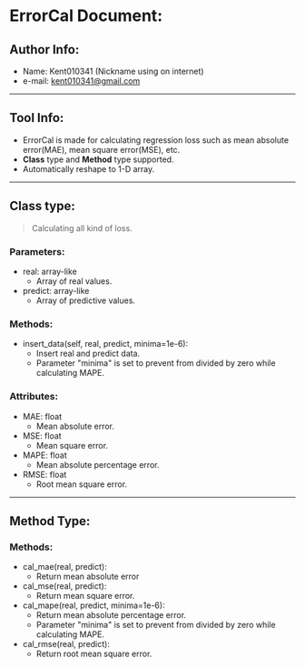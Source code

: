 # ErrorCal Document:

## Author Info: 
* Name: Kent010341 (Nickname using on internet)
* e-mail: kent010341@gmail.com

---
## Tool Info:
* ErrorCal is made for calculating regression loss such as mean absolute error(MAE), mean square error(MSE), etc.
* **Class** type and **Method** type supported.
* Automatically reshape to 1-D array.
---

## Class type:
> Calculating all kind of loss.
### Parameters:
* real: array-like
  * Array of real values.
* predict: array-like
  * Array of predictive values.

### Methods:
* insert_data(self, real, predict, minima=1e-6):
  * Insert real and predict data.
  * Parameter "minima" is set to prevent from divided by zero while calculating MAPE.

### Attributes:
* MAE: float
  * Mean absolute error.
* MSE: float
  * Mean square error.
* MAPE: float
  * Mean absolute percentage error.
* RMSE: float
  * Root mean square error.
---

## Method Type:
### Methods:
* cal_mae(real, predict):
  * Return mean absolute error
* cal_mse(real, predict):
  * Return mean square error.
* cal_mape(real, predict, minima=1e-6):
  * Return mean absolute percentage error.
  * Parameter "minima" is set to prevent from divided by zero while calculating MAPE.
* cal_rmse(real, predict):
  * Return root mean square error.

